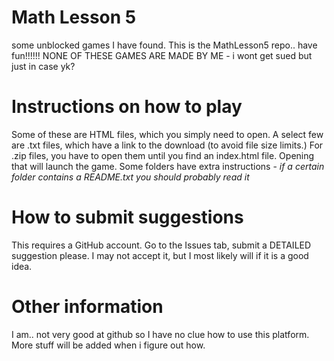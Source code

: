 # Math Lesson 5
some unblocked games I have found.
This is the MathLesson5 repo.. have fun!!!!!! 
NONE OF THESE GAMES ARE MADE BY ME - i wont get sued but just in case yk?
# Instructions on how to play
Some of these are HTML files, which you simply need to open. A select few are .txt files, which have a link to the download (to avoid file size limits.) For .zip files, you have to open them until you find an index.html file. Opening that will launch the game. Some folders have extra instructions - *if a certain folder contains a README.txt you should probably read it*
# How to submit suggestions
This requires a GitHub account. Go to the Issues tab, submit a DETAILED suggestion please. I may not accept it, but I most likely will if it is a good idea.
# Other information
I am.. not very good at github so I have no clue how to use this platform. More stuff will be added when i figure out how.
